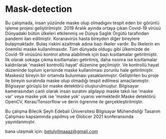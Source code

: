 # Mask-detection
Bu çalışmada, insan yüzünde maske olup olmadıgını tespit eden bir görüntü işleme projesi geliştirilmiştir. 2019 Aralık ayında ortaya çıkan Covid-19 virüsü Dünyadaki bütün ülkeleri etkilenmiş ve Dünya Saglık Örgütü tarafından pandemi ilan edilmiştir. Koranavirüs hasta bireyden diğer bireylere bulaşmaktadır. Bulaş riskini azaltmak adına bazı ilkeler vardır. Bu ilkelerin en önemlisi maske kullanılmasıdır. Tüm dünyada oldugu gibi ülkemizde de Covid-19 virüsünü kontrol altına alabilmek için bazı kısıtlamalar getirilmiştir. İlk olarak sokaga çıkma kısıtlamaları getirilmiş, daha nsonra ise kısıtlamalar kaldırılarak 'maskeli kontrollü hayat' düzenine geçilmiştir. Ve kontrollü hayat düzeninde toplum içerisinde maske kullanılması zorunlu hale getirilmiştir. Maskesiz bireyin bir ortamda bulunması yasaklanmıştır. Geliştirilen bu proje ile bireyin suratında maske olup olmadığı tespit edilmesi amaçlanmıştır. Bilgisayar görüşlü bir maske detektörü oluşturulmuştur. Bilgisayar kamerasından canlı olarak insan suratını algılayıp maske takılı ise 'maske var' veya maske yok ise 'maske yok' uyarısı vermektedir.Maske detektörü OpenCV, Keras/Tensorflow ve derin ögrenme ile gerçekleştirilmiştir.



Bu çalışma Bilecik Şeyh Edebali Üniversitesi Bilgisayar Mühendisliği Tasarım Çalışması kapsamında yapılmış ve Globcer 2021 konferansında yayımlanmıştır.

bana ulaşmak için: betulyilmaaaz@gmail.com
